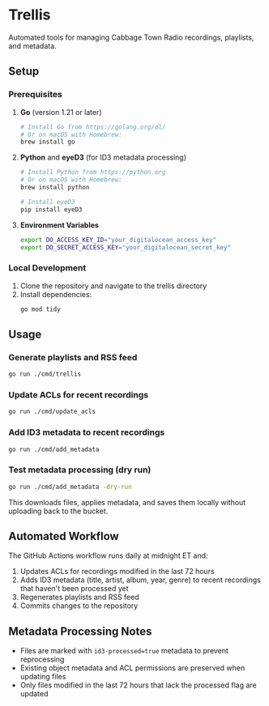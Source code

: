 # Trellis

Automated tools for managing Cabbage Town Radio recordings, playlists, and metadata.

## Setup

### Prerequisites

1. **Go** (version 1.21 or later)
   ```bash
   # Install Go from https://golang.org/dl/
   # Or on macOS with Homebrew:
   brew install go
   ```

2. **Python** and **eyeD3** (for ID3 metadata processing)
   ```bash
   # Install Python from https://python.org
   # Or on macOS with Homebrew:
   brew install python
   
   # Install eyeD3
   pip install eyeD3
   ```

3. **Environment Variables**
   ```bash
   export DO_ACCESS_KEY_ID="your_digitalocean_access_key"
   export DO_SECRET_ACCESS_KEY="your_digitalocean_secret_key"
   ```

### Local Development

1. Clone the repository and navigate to the trellis directory
2. Install dependencies:
   ```bash
   go mod tidy
   ```

## Usage

### Generate playlists and RSS feed
```bash
go run ./cmd/trellis
```

### Update ACLs for recent recordings
```bash
go run ./cmd/update_acls
```

### Add ID3 metadata to recent recordings
```bash
go run ./cmd/add_metadata
```

### Test metadata processing (dry run)
```bash
go run ./cmd/add_metadata -dry-run
```
This downloads files, applies metadata, and saves them locally without uploading back to the bucket.

## Automated Workflow

The GitHub Actions workflow runs daily at midnight ET and:
1. Updates ACLs for recordings modified in the last 72 hours
2. Adds ID3 metadata (title, artist, album, year, genre) to recent recordings that haven't been processed yet
3. Regenerates playlists and RSS feed
4. Commits changes to the repository

## Metadata Processing Notes

- Files are marked with `id3-processed=true` metadata to prevent reprocessing
- Existing object metadata and ACL permissions are preserved when updating files
- Only files modified in the last 72 hours that lack the processed flag are updated